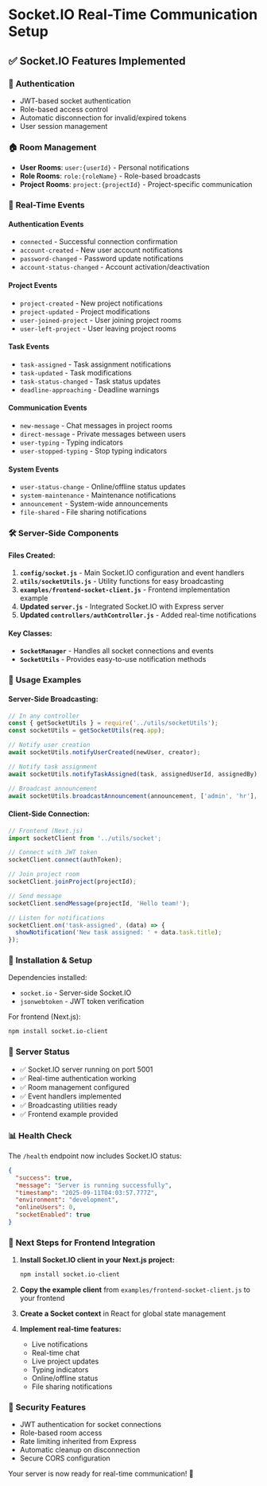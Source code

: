 # Socket.IO Real-Time Communication Setup

## ✅ Socket.IO Features Implemented

### 🔐 **Authentication**
- JWT-based socket authentication
- Role-based access control
- Automatic disconnection for invalid/expired tokens
- User session management

### 🏠 **Room Management**
- **User Rooms**: `user:{userId}` - Personal notifications
- **Role Rooms**: `role:{roleName}` - Role-based broadcasts
- **Project Rooms**: `project:{projectId}` - Project-specific communication

### 📡 **Real-Time Events**

#### Authentication Events
- `connected` - Successful connection confirmation
- `account-created` - New user account notifications
- `password-changed` - Password update notifications
- `account-status-changed` - Account activation/deactivation

#### Project Events
- `project-created` - New project notifications
- `project-updated` - Project modifications
- `user-joined-project` - User joining project rooms
- `user-left-project` - User leaving project rooms

#### Task Events
- `task-assigned` - Task assignment notifications
- `task-updated` - Task modifications
- `task-status-changed` - Task status updates
- `deadline-approaching` - Deadline warnings

#### Communication Events
- `new-message` - Chat messages in project rooms
- `direct-message` - Private messages between users
- `user-typing` - Typing indicators
- `user-stopped-typing` - Stop typing indicators

#### System Events
- `user-status-change` - Online/offline status updates
- `system-maintenance` - Maintenance notifications
- `announcement` - System-wide announcements
- `file-shared` - File sharing notifications

### 🛠 **Server-Side Components**

#### Files Created:
1. **`config/socket.js`** - Main Socket.IO configuration and event handlers
2. **`utils/socketUtils.js`** - Utility functions for easy broadcasting
3. **`examples/frontend-socket-client.js`** - Frontend implementation example
4. **Updated `server.js`** - Integrated Socket.IO with Express server
5. **Updated `controllers/authController.js`** - Added real-time notifications

#### Key Classes:
- **`SocketManager`** - Handles all socket connections and events
- **`SocketUtils`** - Provides easy-to-use notification methods

### 🎯 **Usage Examples**

#### Server-Side Broadcasting:
```javascript
// In any controller
const { getSocketUtils } = require('../utils/socketUtils');
const socketUtils = getSocketUtils(req.app);

// Notify user creation
await socketUtils.notifyUserCreated(newUser, creator);

// Notify task assignment
await socketUtils.notifyTaskAssigned(task, assignedUserId, assignedBy);

// Broadcast announcement
await socketUtils.broadcastAnnouncement(announcement, ['admin', 'hr'], author);
```

#### Client-Side Connection:
```javascript
// Frontend (Next.js)
import socketClient from '../utils/socket';

// Connect with JWT token
socketClient.connect(authToken);

// Join project room
socketClient.joinProject(projectId);

// Send message
socketClient.sendMessage(projectId, 'Hello team!');

// Listen for notifications
socketClient.on('task-assigned', (data) => {
  showNotification('New task assigned: ' + data.task.title);
});
```

### 🔧 **Installation & Setup**

Dependencies installed:
- `socket.io` - Server-side Socket.IO
- `jsonwebtoken` - JWT token verification

For frontend (Next.js):
```bash
npm install socket.io-client
```

### 🚀 **Server Status**
- ✅ Socket.IO server running on port 5001
- ✅ Real-time authentication working
- ✅ Room management configured
- ✅ Event handlers implemented
- ✅ Broadcasting utilities ready
- ✅ Frontend example provided

### 📊 **Health Check**
The `/health` endpoint now includes Socket.IO status:
```json
{
  "success": true,
  "message": "Server is running successfully",
  "timestamp": "2025-09-11T04:03:57.777Z",
  "environment": "development",
  "onlineUsers": 0,
  "socketEnabled": true
}
```

### 🌟 **Next Steps for Frontend Integration**

1. **Install Socket.IO client in your Next.js project:**
   ```bash
   npm install socket.io-client
   ```

2. **Copy the example client** from `examples/frontend-socket-client.js` to your frontend

3. **Create a Socket context** in React for global state management

4. **Implement real-time features:**
   - Live notifications
   - Real-time chat
   - Live project updates
   - Typing indicators
   - Online/offline status
   - File sharing notifications

### 🔐 **Security Features**
- JWT authentication for socket connections
- Role-based room access
- Rate limiting inherited from Express
- Automatic cleanup on disconnection
- Secure CORS configuration

Your server is now ready for real-time communication! 🎉